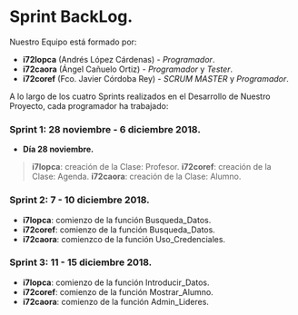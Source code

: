 # Sprint BackLog.

Nuestro Equipo está formado por:
- **i72lopca** (Andrés López Cárdenas) - _Programador_.
- **i72caora** (Ángel Cañuelo Ortiz) - _Programador_ y _Tester_.
- **i72coref** (Fco. Javier Córdoba Rey) - _SCRUM MASTER_  y _Programador_.


A lo largo de los cuatro Sprints realizados en el Desarrollo de Nuestro Proyecto, cada programador ha trabajado:

### Sprint 1: 28 noviembre - 6 diciembre 2018.
 - **Día 28 noviembre.**
  > **i7lopca**: creación de la Clase: Profesor.
  > **i72coref**: creación de la Clase: Agenda.
  > **i72caora**: creación de la Clase: Alumno.

### Sprint 2: 7 - 10 diciembre 2018.

 - **i7lopca**: comienzo de la función Busqueda_Datos.
 - **i72coref**: comienzo de la función Busqueda_Datos.
 - **i72caora**: comienzco de la función Uso_Credenciales.
 
### Sprint 3: 11 - 15 diciembre 2018.

 - **i7lopca**: comienzo de la función Introducir_Datos.
 - **i72coref**: comienzo de la función Mostrar_Alumno.
 - **i72caora**: comienzo de la función Admin_Lideres.
